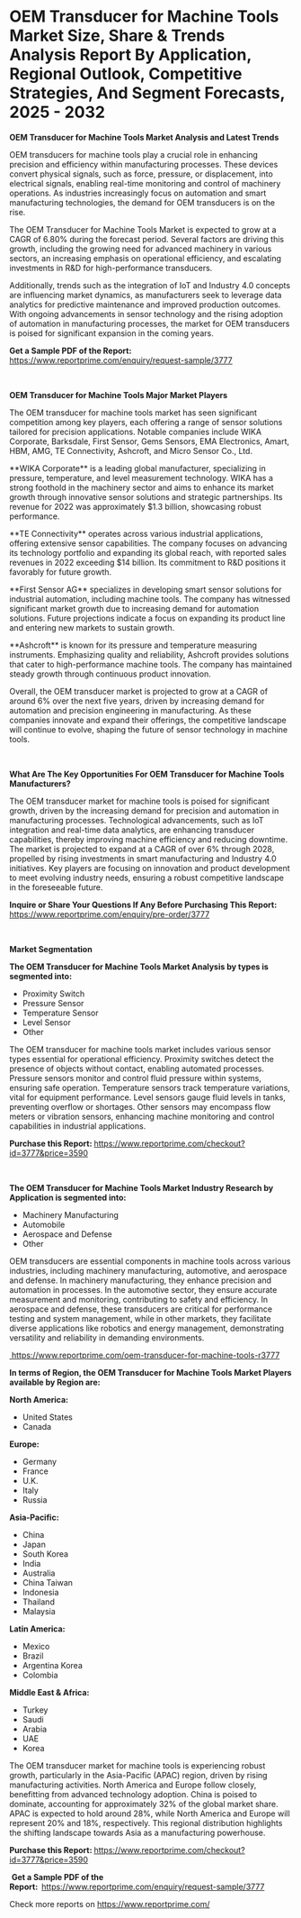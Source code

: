 <p><h1>OEM Transducer for Machine Tools Market Size, Share & Trends Analysis Report By Application, Regional Outlook, Competitive Strategies, And Segment Forecasts, 2025 - 2032</h1></p><p><strong>OEM Transducer for Machine Tools Market Analysis and Latest Trends</strong></p>
<p><p>OEM transducers for machine tools play a crucial role in enhancing precision and efficiency within manufacturing processes. These devices convert physical signals, such as force, pressure, or displacement, into electrical signals, enabling real-time monitoring and control of machinery operations. As industries increasingly focus on automation and smart manufacturing technologies, the demand for OEM transducers is on the rise.</p><p>The OEM Transducer for Machine Tools Market is expected to grow at a CAGR of 6.80% during the forecast period. Several factors are driving this growth, including the growing need for advanced machinery in various sectors, an increasing emphasis on operational efficiency, and escalating investments in R&D for high-performance transducers. </p><p>Additionally, trends such as the integration of IoT and Industry 4.0 concepts are influencing market dynamics, as manufacturers seek to leverage data analytics for predictive maintenance and improved production outcomes. With ongoing advancements in sensor technology and the rising adoption of automation in manufacturing processes, the market for OEM transducers is poised for significant expansion in the coming years.</p></p>
<p><strong>Get a Sample PDF of the Report:&nbsp;</strong> <a href="https://www.reportprime.com/enquiry/request-sample/3777?utm_campaign=3035&utm_medium=2&utm_source=Github&utm_content=ia&utm_term=18032025&utm_id=oem-transducer-for-machine-tools">https://www.reportprime.com/enquiry/request-sample/3777</a></p>
<p>&nbsp;</p>
<p><strong>OEM Transducer for Machine Tools Major Market Players</strong></p>
<p><p>The OEM transducer for machine tools market has seen significant competition among key players, each offering a range of sensor solutions tailored for precision applications. Notable companies include WIKA Corporate, Barksdale, First Sensor, Gems Sensors, EMA Electronics, Amart, HBM, AMG, TE Connectivity, Ashcroft, and Micro Sensor Co., Ltd.</p><p>**WIKA Corporate** is a leading global manufacturer, specializing in pressure, temperature, and level measurement technology. WIKA has a strong foothold in the machinery sector and aims to enhance its market growth through innovative sensor solutions and strategic partnerships. Its revenue for 2022 was approximately $1.3 billion, showcasing robust performance.</p><p>**TE Connectivity** operates across various industrial applications, offering extensive sensor capabilities. The company focuses on advancing its technology portfolio and expanding its global reach, with reported sales revenues in 2022 exceeding $14 billion. Its commitment to R&D positions it favorably for future growth.</p><p>**First Sensor AG** specializes in developing smart sensor solutions for industrial automation, including machine tools. The company has witnessed significant market growth due to increasing demand for automation solutions. Future projections indicate a focus on expanding its product line and entering new markets to sustain growth.</p><p>**Ashcroft** is known for its pressure and temperature measuring instruments. Emphasizing quality and reliability, Ashcroft provides solutions that cater to high-performance machine tools. The company has maintained steady growth through continuous product innovation.</p><p>Overall, the OEM transducer market is projected to grow at a CAGR of around 6% over the next five years, driven by increasing demand for automation and precision engineering in manufacturing. As these companies innovate and expand their offerings, the competitive landscape will continue to evolve, shaping the future of sensor technology in machine tools.</p></p>
<p>&nbsp;</p>
<p><strong>What Are The Key Opportunities For OEM Transducer for Machine Tools Manufacturers?</strong></p>
<p><p>The OEM transducer market for machine tools is poised for significant growth, driven by the increasing demand for precision and automation in manufacturing processes. Technological advancements, such as IoT integration and real-time data analytics, are enhancing transducer capabilities, thereby improving machine efficiency and reducing downtime. The market is projected to expand at a CAGR of over 6% through 2028, propelled by rising investments in smart manufacturing and Industry 4.0 initiatives. Key players are focusing on innovation and product development to meet evolving industry needs, ensuring a robust competitive landscape in the foreseeable future.</p></p>
<p><strong>Inquire or Share Your Questions If Any Before Purchasing This Report:</strong> <a href="https://www.reportprime.com/enquiry/pre-order/3777?utm_campaign=3035&utm_medium=2&utm_source=Github&utm_content=ia&utm_term=18032025&utm_id=oem-transducer-for-machine-tools">https://www.reportprime.com/enquiry/pre-order/3777</a></p>
<p>&nbsp;</p>
<p><strong>Market Segmentation</strong></p>
<p><strong>The OEM Transducer for Machine Tools Market Analysis by types is segmented into:</strong></p>
<p><ul><li>Proximity Switch</li><li>Pressure Sensor</li><li>Temperature Sensor</li><li>Level Sensor</li><li>Other</li></ul></p>
<p><p>The OEM transducer for machine tools market includes various sensor types essential for operational efficiency. Proximity switches detect the presence of objects without contact, enabling automated processes. Pressure sensors monitor and control fluid pressure within systems, ensuring safe operation. Temperature sensors track temperature variations, vital for equipment performance. Level sensors gauge fluid levels in tanks, preventing overflow or shortages. Other sensors may encompass flow meters or vibration sensors, enhancing machine monitoring and control capabilities in industrial applications.</p></p>
<p><strong>Purchase this Report:&nbsp;</strong><a href="https://www.reportprime.com/checkout?id=3777&price=3590&utm_campaign=3035&utm_medium=2&utm_source=Github&utm_content=ia&utm_term=18032025&utm_id=oem-transducer-for-machine-tools">https://www.reportprime.com/checkout?id=3777&price=3590</a></p>
<p>&nbsp;</p>
<p><strong>The OEM Transducer for Machine Tools Market Industry Research by Application is segmented into:</strong></p>
<p><ul><li>Machinery Manufacturing</li><li>Automobile</li><li>Aerospace and Defense</li><li>Other</li></ul></p>
<p><p>OEM transducers are essential components in machine tools across various industries, including machinery manufacturing, automotive, and aerospace and defense. In machinery manufacturing, they enhance precision and automation in processes. In the automotive sector, they ensure accurate measurement and monitoring, contributing to safety and efficiency. In aerospace and defense, these transducers are critical for performance testing and system management, while in other markets, they facilitate diverse applications like robotics and energy management, demonstrating versatility and reliability in demanding environments.</p></p>
<p><a href="https://www.reportprime.com/oem-transducer-for-machine-tools-r3777?utm_campaign=3035&utm_medium=2&utm_source=Github&utm_content=ia&utm_term=18032025&utm_id=oem-transducer-for-machine-tools">&nbsp;https://www.reportprime.com/oem-transducer-for-machine-tools-r3777</a></p>
<p><strong>In terms of Region, the OEM Transducer for Machine Tools Market Players available by Region are:</strong></p>
<p>
    <p> <strong> North America: </strong>
        <ul>
            <li>United States</li>
            <li>Canada</li>
        </ul>
        </p> 
    <p> <strong> Europe: </strong>
        <ul>
            <li>Germany</li>
            <li>France</li>
            <li>U.K.</li>
            <li>Italy</li>
            <li>Russia</li>
        </ul>
        </p> 
    <p> <strong> Asia-Pacific: </strong>
        <ul>
            <li>China</li>
            <li>Japan</li>
            <li>South Korea</li>
            <li>India</li>
            <li>Australia</li>
            <li>China Taiwan</li>
            <li>Indonesia</li>
            <li>Thailand</li>
            <li>Malaysia</li>
        </ul>
        </p> 
    <p> <strong> Latin America: </strong>
        <ul>
            <li>Mexico</li>
            <li>Brazil</li>
            <li>Argentina Korea</li>
            <li>Colombia</li>
        </ul>
        </p> 
    <p> <strong> Middle East & Africa: </strong>
        <ul>
            <li>Turkey</li>
            <li>Saudi</li>
            <li>Arabia</li>
            <li>UAE</li>
            <li>Korea</li>
        </ul>
    </p>
    </p>
<p><p>The OEM transducer market for machine tools is experiencing robust growth, particularly in the Asia-Pacific (APAC) region, driven by rising manufacturing activities. North America and Europe follow closely, benefitting from advanced technology adoption. China is poised to dominate, accounting for approximately 32% of the global market share. APAC is expected to hold around 28%, while North America and Europe will represent 20% and 18%, respectively. This regional distribution highlights the shifting landscape towards Asia as a manufacturing powerhouse.</p></p>
<p><strong>Purchase this Report: </strong><a href="https://www.reportprime.com/checkout?id=3777&price=3590&utm_campaign=3035&utm_medium=2&utm_source=Github&utm_content=ia&utm_term=18032025&utm_id=oem-transducer-for-machine-tools">https://www.reportprime.com/checkout?id=3777&price=3590</a></p>
<p>&nbsp;<strong>Get a Sample PDF of the Report:&nbsp;&nbsp;</strong><a href="https://www.reportprime.com/enquiry/request-sample/3777?utm_campaign=3035&utm_medium=2&utm_source=Github&utm_content=ia&utm_term=18032025&utm_id=oem-transducer-for-machine-tools">https://www.reportprime.com/enquiry/request-sample/3777</a></p>
<p><strong></strong></p>
<p>Check more reports on <a href="https://www.reportprime.com/?utm_campaign=3035&utm_medium=2&utm_source=Github&utm_content=ia&utm_term=18032025&utm_id=oem-transducer-for-machine-tools">https://www.reportprime.com/</a></p>